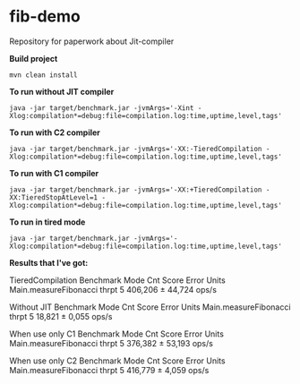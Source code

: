 # fib-demo

Repository for paperwork about Jit-compiler

**Build project**

```mvn clean install```

**To run without JIT compiler**

```
java -jar target/benchmark.jar -jvmArgs='-Xint -Xlog:compilation*=debug:file=compilation.log:time,uptime,level,tags'
```

**To run with C2 compiler**

```
java -jar target/benchmark.jar -jvmArgs='-XX:-TieredCompilation -Xlog:compilation*=debug:file=compilation.log:time,uptime,level,tags'
```

**To run with C1 compiler**

```
java -jar target/benchmark.jar -jvmArgs='-XX:+TieredCompilation -XX:TieredStopAtLevel=1 -Xlog:compilation*=debug:file=compilation.log:time,uptime,level,tags'
```

**To run in tired mode**
```
java -jar target/benchmark.jar -jvmArgs='-Xlog:compilation*=debug:file=compilation.log:time,uptime,level,tags'
```
**Results that I've got:**

TieredCompilation
Benchmark               Mode  Cnt    Score    Error  Units
Main.measureFibonacci  thrpt    5  406,206 ± 44,724  ops/s

Without JIT
Benchmark               Mode  Cnt   Score   Error  Units
Main.measureFibonacci  thrpt    5  18,821 ± 0,055  ops/s

When use only C1
Benchmark               Mode  Cnt    Score    Error  Units
Main.measureFibonacci  thrpt    5  376,382 ± 53,193  ops/s

When use only C2
Benchmark               Mode  Cnt    Score   Error  Units
Main.measureFibonacci  thrpt    5  416,779 ± 4,059  ops/s

